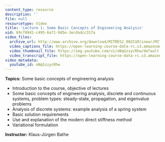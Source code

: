 ```yaml
---
content_type: resource
description: ''
file: null
resourcetype: Video
title: 'Lecture 1: Some Basic Concepts of Engineering Analysis'
uid: 69cf09d1-c495-6a71-9d5e-3ecdadcc31fa
video_files:
  archive_url: http://www.archive.org/download/MITRES2_002S10linear/MITRES2_002S10linear_lec01_300k.mp4
  video_captions_file: https://open-learning-course-data-rc.s3.amazonaws.com/res-2-002-finite-element-procedures-for-solids-and-structures-spring-2010/47eb00e7f96e584eafd060a203982531_oNqSzzycRhw.vtt
  video_thumbnail_file: https://img.youtube.com/vi/oNqSzzycRhw/default.jpg
  video_transcript_file: https://open-learning-course-data-rc.s3.amazonaws.com/res-2-002-finite-element-procedures-for-solids-and-structures-spring-2010/5195e8fac694f612c5bac7515b05f6ef_oNqSzzycRhw.pdf
video_metadata:
  youtube_id: oNqSzzycRhw
---
```


**Topics:** Some basic concepts of engineering analysis

*   Introduction to the course, objective of lectures
*   Some basic concepts of engineering analysis, discrete and continuous systems, problem types: steady-state, propagation, and eigenvalue problems
*   Analysis of discrete systems: example analysis of a spring system
*   Basic solution requirements
*   Use and explanation of the modern direct stiffness method
*   Variational formulation

**Instructor:** Klaus-Jürgen Bathe